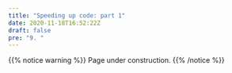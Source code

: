 ```yaml
---
title: "Speeding up code: part 1"
date: 2020-11-18T16:52:22Z
draft: false
pre: "9. "
---
```



{{% notice warning %}}
Page under construction.
{{% /notice %}}
